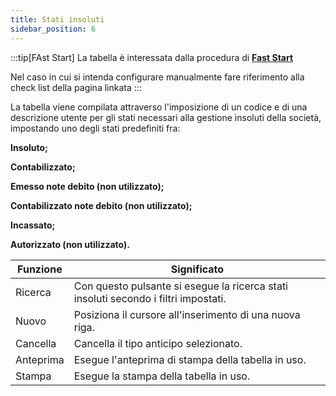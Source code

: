 ```yaml
---
title: Stati insoluti
sidebar_position: 6
---
```

:::tip[FAst Start]
La tabella è interessata dalla procedura di [**Fast Start**](/docs/guide/fast-start)

Nel caso in cui si intenda configurare manualmente fare riferimento alla check list della pagina linkata
:::

La tabella viene compilata attraverso l'imposizione di un codice e di una descrizione utente per gli stati necessari alla gestione insoluti della società, impostando uno degli stati predefiniti fra:

**Insoluto;**

**Contabilizzato;**

**Emesso note debito (non utilizzato);**

**Contabilizzato note debito (non utilizzato);**

**Incassato;**

**Autorizzato (non utilizzato).**



| Funzione | Significato |
| --- | --- |
| Ricerca | Con questo pulsante si esegue la ricerca stati insoluti secondo i filtri impostati. |
| Nuovo | Posiziona il cursore all'inserimento di una nuova riga. |
| Cancella | Cancella il tipo anticipo selezionato. |
| Anteprima | Esegue l'anteprima di stampa della tabella in uso. |
| Stampa | Esegue la stampa della tabella in uso. |







